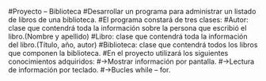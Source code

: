 #Proyecto – Biblioteca
#Desarrollar un programa para administrar un listado de libros de una biblioteca.
#El programa constará de tres clases:
#Autor: clase que contendrá toda la información sobre la persona que escribió el libro.(Nombre y apellido)
#Libro: clase que contendrá toda la información del libro.(Título, año, autor)
#Biblioteca: clase que contendrá todos los libros que componen la biblioteca.
#En el proyecto utilizará los siguientes conocimientos adquiridos:
#->Mostrar información por pantalla.
#->Lectura de información por teclado.
#->Bucles while – for.
